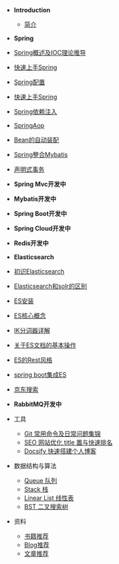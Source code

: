 * **Introduction**
    * [简介](README.md)


* **Spring**
 * [Spring概述及IOC理论推导](./docs/spring/Spring概述及IOC理论推导.md)
 * [快速上手Spring](./docs/spring/快速上手Spring.md)
 * [Spring配置](./docs/spring/Spring配置.md)
 * [快速上手Spring](./docs/spring/快速上手Spring.md)
 * [Spring依赖注入](./docs/spring/Spring依赖注入.md)
 * [SpringAop](./docs/spring/SpringAop.md)
 * [Bean的自动装配](./docs/spring/Bean的自动装配.md)
 * [Spring整合Mybatis](./docs/spring/Spring整合Mybatis.md)
 * [声明式事务](./docs/spring/声明式事务.md)


* **Spring Mvc开发中**

* **Mybatis开发中**

* **Spring Boot开发中**

* **Spring Cloud开发中**

* **Redis开发中**

* **Elasticsearch**
 * [初识Elasticsearch](./docs/elasticsearch/Elasticsearch.md)
 * [Elasticsearch和solr的区别](./docs/elasticsearch/Elasticsearch和solr的区别.md)
 * [ES安装](./docs/elasticsearch/ES安装.md)
 * [ES核心概念](./docs/elasticsearch/ES核心概念.md)
 * [IK分词器详解](./docs/elasticsearch/IK分词器详解.md)
 * [关于ES文档的基本操作](./docs/elasticsearch/关于文档的基本操作.md)
 * [ES的Rest风格](./docs/elasticsearch/ES的Rest风格.md)
 * [spring boot集成ES](./docs/elasticsearch/spring-boot集成ES.md)
 * [京东搜索](./docs/elasticsearch/京东搜索.md)

* **RabbitMQ开发中**

* 工具
    - [Git 常用命令及日常问题集锦](./docs/tools/git.md)
    - [SEO 网站优化 title 置与快速排名](./docs/tools/seo.md)
    - [Docsify 快速搭建个人博客](./docs/tools/docsify.md)

* 数据结构与算法
    - [Queue 队列](/algorithm/queue.md)
    - [Stack 栈](/algorithm/stack.md)
    - [Linear List 线性表](/algorithm/linear-list.md)
    - [BST 二叉搜索树](/algorithm/bst.md)

* 资料
    - [书籍推荐](./docs/materials/book.md)
    - [Blog推荐](./docs/materials/blog.md)
    - [文章推荐](./docs/materials/article.md)
